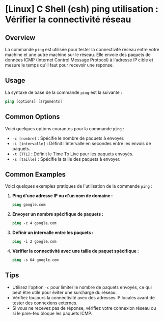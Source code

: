 # [Linux] C Shell (csh) ping utilisation : Vérifier la connectivité réseau

## Overview
La commande `ping` est utilisée pour tester la connectivité réseau entre votre machine et une autre machine sur le réseau. Elle envoie des paquets de données ICMP (Internet Control Message Protocol) à l'adresse IP cible et mesure le temps qu'il faut pour recevoir une réponse.

## Usage
La syntaxe de base de la commande `ping` est la suivante :

```csh
ping [options] [arguments]
```

## Common Options
Voici quelques options courantes pour la commande `ping` :

- `-c [nombre]` : Spécifie le nombre de paquets à envoyer.
- `-i [intervalle]` : Définit l'intervalle en secondes entre les envois de paquets.
- `-t [TTL]` : Définit le Time To Live pour les paquets envoyés.
- `-s [taille]` : Spécifie la taille des paquets à envoyer.

## Common Examples
Voici quelques exemples pratiques de l'utilisation de la commande `ping` :

1. **Ping d'une adresse IP ou d'un nom de domaine :**
   ```csh
   ping google.com
   ```

2. **Envoyer un nombre spécifique de paquets :**
   ```csh
   ping -c 4 google.com
   ```

3. **Définir un intervalle entre les paquets :**
   ```csh
   ping -i 2 google.com
   ```

4. **Vérifier la connectivité avec une taille de paquet spécifique :**
   ```csh
   ping -s 64 google.com
   ```

## Tips
- Utilisez l'option `-c` pour limiter le nombre de paquets envoyés, ce qui peut être utile pour éviter une surcharge du réseau.
- Vérifiez toujours la connectivité avec des adresses IP locales avant de tester des connexions externes.
- Si vous ne recevez pas de réponse, vérifiez votre connexion réseau ou si le pare-feu bloque les paquets ICMP.